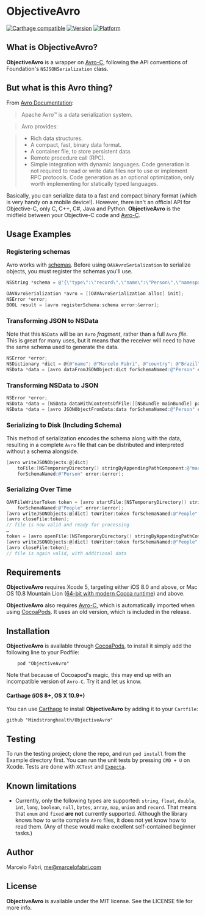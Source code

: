 # ObjectiveAvro

[![Carthage compatible](https://img.shields.io/badge/Carthage-compatible-4BC51D.svg?style=flat)](https://github.com/Carthage/Carthage)
[![Version](http://cocoapod-badges.herokuapp.com/v/ObjectiveAvro/badge.png)](http://cocoadocs.org/docsets/ObjectiveAvro)
[![Platform](http://cocoapod-badges.herokuapp.com/p/ObjectiveAvro/badge.png)](http://cocoadocs.org/docsets/ObjectiveAvro)

## What is ObjectiveAvro?

**ObjectiveAvro** is a wrapper on [Avro-C](http://avro.apache.org/docs/current/api/c/index.html), following the API conventions of Foundation's `NSJSONSerialization` class.

## But what is this Avro thing?

From [Avro Documentation](http://avro.apache.org/docs/current/):

> Apache Avro™ is a data serialization system.

> Avro provides:

>    - Rich data structures.
>    - A compact, fast, binary data format.
>    - A container file, to store persistent data.
>    - Remote procedure call (RPC).
>    - Simple integration with dynamic languages. Code generation is not required to read or write data files nor to use or implement RPC protocols. Code generation as an optional optimization, only worth implementing for statically typed languages.

Basically, you can serialize data to a fast and compact binary format (which is very handy on a mobile device!). However, there isn't an official API for Objective-C, only C, C++, C#, Java and Python. **ObjectiveAvro** is the midfield between your Objective-C code and [Avro-C](http://avro.apache.org/docs/current/api/c/index.html).

## Usage Examples

### Registering schemas

Avro works with [schemas](http://avro.apache.org/docs/current/index.html#schemas). Before using `OAVAvroSerialization` to serialize objects, you must register the schemas you'll use.

```objective-c
NSString *schema = @"{\"type\":\"record\",\"name\":\"Person\",\"namespace\":\"com.movile.objectiveavro.unittest.v1\",\"fields\":[{\"name\":\"name\",\"type\":\"string\"},{\"name\":\"country\",\"type\":\"string\"},{\"name\":\"age\",\"type\":\"int\"}]}";

OAVAvroSerialization *avro = [[OAVAvroSerialization alloc] init];
NSError *error;
BOOL result = [avro registerSchema:schema error:&error];
```    

### Transforming JSON to NSData

Note that this `NSData` will be an `Avro` *fragment*, rather than a full `Avro` *file*. This is great for many uses, but it means that the receiver will need to have the same schema used to generate the data.
```objective-c
NSError *error;
NSDictionary *dict = @{@"name": @"Marcelo Fabri", @"country": @"Brazil", @"age": @20};
NSData *data = [avro dataFromJSONObject:dict forSchemaNamed:@"Person" error:&error];
```

### Transforming NSData to JSON

```objective-c
NSError *error;
NSData *data = [NSData dataWithContentsOfFile:[[NSBundle mainBundle] pathForResource:@"marcelo" ofType:@"avro"]];
NSData *data = [avro JSONObjectFromData:data forSchemaNamed:@"Person" error:&error];
```

### Serializing to Disk (Including Schema)

This method of serialization encodes the schema along with the data, resulting in a complete `Avro` file that can be distributed and interpreted without a schema alongside.
```objective-c
[avro writeJSONObjects:@[dict]
    toFile:[NSTemporaryDirectory() stringByAppendingPathComponent:@"marcelo_with_schema.avro"]
    forSchemaNamed:@"Person" error:&error];
```

### Serializing Over Time

```objective-c
OAVFileWriterToken token = [avro startFile:[NSTemporaryDirectory() stringByAppendingPathComponent:@"marcelo_with_schema.avro"]
    forSchemaNamed:@"People" error:&error];
[avro writeJSONObjects:@[dict] toWriter:token forSchemaNamed:@"People" error:&error]
[avro closeFile:token];
// file is now valid and ready for processing
…
token = [avro openFile:[NSTemporaryDirectory() stringByAppendingPathComponent:@"marcelo_with_schema.avro"] error:&error];
[avro writeJSONObjects:@[dict] toWriter:token forSchemaNamed:@"People" error:&error]
[avro closeFile:token];
// file is again valid, with additional data
```

## Requirements

**ObjectiveAvro** requires Xcode 5, targeting either iOS 8.0 and above, or Mac OS 10.8 Mountain Lion ([64-bit with modern Cocoa runtime](https://developer.apple.com/library/mac/#documentation/Cocoa/Conceptual/ObjCRuntimeGuide/Articles/ocrtVersionsPlatforms.html)) and above.

**ObjectiveAvro** also requires [Avro-C](http://avro.apache.org/docs/current/api/c/index.html), which is automatically imported when using [CocoaPods](http://cocoapods.org). It uses an old version, which is included in the release.

## Installation

**ObjectiveAvro** is available through [CocoaPods](http://cocoapods.org), to install
it simply add the following line to your Podfile:
```
    pod "ObjectiveAvro"
```
Note that because of Cocoapod's magic, this may end up with an incompatible version of `Avro-C`. Try it and let us know.

#### Carthage (iOS 8+, OS X 10.9+)

You can use [Carthage](https://github.com/Carthage/Carthage) to install **ObjectiveAvro** by adding it to your `Cartfile`:

```
github "Mindstronghealth/ObjectiveAvro"
```


## Testing

To run the testing project; clone the repo, and run `pod install` from the Example directory first. You can run the unit tests by pressing `CMD + U` on Xcode.
Tests are done with `XCTest` and [`Expecta`](https://github.com/specta/expecta).

## Known limitations

- Currently, only the following types are supported: `string`, `float`, `double`, `int`, `long`, `boolean`, `null`, `bytes`, `array`, `map`, `union` and `record`. That means that `enum` and `fixed` **are not** currently supported. Although the library knows how to write complete `Avro` files, it does not yet know how to read them. (Any of these would make excellent self-contained beginner tasks.)

## Author

Marcelo Fabri, me@marcelofabri.com

## License

**ObjectiveAvro** is available under the MIT license. See the LICENSE file for more info.

